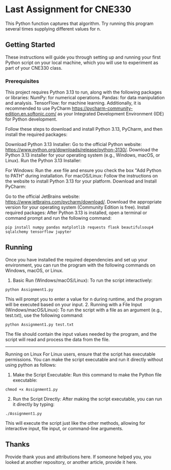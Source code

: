 # Last Assignment for CNE330 

This Python function captures that algorithm. Try running this program several times supplying different values for n.

## Getting Started

These instructions will guide you through setting up and running your first Python script on your local machine, which you will use to experiment as part of your CNE330 class.

### Prerequisites

This project requires Python 3.13 to run, along with the following packages or libraries:
NumPy: for numerical operations.
Pandas: for data manipulation and analysis.
TensorFlow: for machine learning.
Additionally, it is recommended to use PyCharm https://pycharm-community-edition.en.softonic.com/ as your Integrated Development Environment (IDE) for Python development.

Follow these steps to download and install Python 3.13, PyCharm, and then install the required packages:

Download Python 3.13 Installer:
Go to the official Python website: https://www.python.org/downloads/release/python-3130/.
Download the Python 3.13 installer for your operating system (e.g., Windows, macOS, or Linux).
Run the Python 3.13 Installer:

For Windows: Run the .exe file and ensure you check the box "Add Python to PATH" during installation.
For macOS/Linux: Follow the instructions on the website to install Python 3.13 for your platform.
Download and Install PyCharm:

Go to the official JetBrains website: https://www.jetbrains.com/pycharm/download/.
Download the appropriate version for your operating system (Community Edition is free).
Install required packages: After Python 3.13 is installed, open a terminal or command prompt and run the following command:

```
pip install numpy pandas matplotlib requests flask beautifulsoup4 sqlalchemy tensorflow jupyter

```

## Running
Once you have installed the required dependencies and set up your environment, you can run the program with the following commands on Windows, macOS, or Linux.
1.	Basic Run (Windows/macOS/Linux): To run the script interactively:
```
python Assignment1.py
```
This will prompt you to enter a value for n during runtime, and the program will be executed based on your input.
2.	Running with a File Input (Windows/macOS/Linux): To run the script with a file as an argument (e.g., test.txt), use the following command:
```
python Assignment1.py test.txt
```
The file should contain the input values needed by the program, and the script will read and process the data from the file.
________________________________________
Running on Linux
For Linux users, ensure that the script has executable permissions. You can make the script executable and run it directly without using python as follows:
1.	Make the Script Executable:
Run this command to make the Python file executable:
```
chmod +x Assignment1.py
```
2.	Run the Script Directly:
After making the script executable, you can run it directly by typing:
```
./Assignment1.py
```
This will execute the script just like the other methods, allowing for interactive input, file input, or command-line arguments.


## Thanks
Provide thank yous and attributions here. If someone helped you, you looked at another repository, or another article, provide it here.
